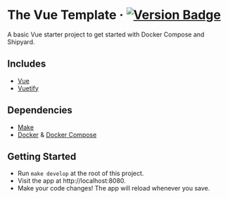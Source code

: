 # The Vue Template &middot; [![Version Badge](https://img.shields.io/badge/version-1.0.0-brightgreen)](#)

A basic Vue starter project to get started with Docker Compose and Shipyard.

## Includes

- [Vue](https://vuejs.org/)
- [Vuetify](https://vuetifyjs.com/en/)

## Dependencies

- [Make](https://www.gnu.org/software/make/manual/make.html)
- [Docker](https://www.docker.com/) & [Docker Compose](https://docs.docker.com/compose/)

## Getting Started

- Run `make develop` at the root of this project.
- Visit the app at http://localhost:8080.
- Make your code changes! The app will reload whenever you save.